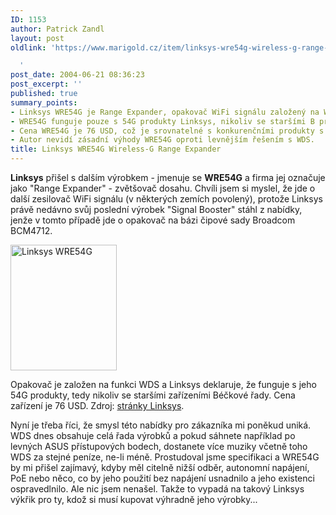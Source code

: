 ```yaml
---
ID: 1153
author: Patrick Zandl
layout: post
oldlink: 'https://www.marigold.cz/item/linksys-wre54g-wireless-g-range-expander

  '
post_date: 2004-06-21 08:36:23
post_excerpt: ''
published: true
summary_points:
- Linksys WRE54G je Range Expander, opakovač WiFi signálu založený na WDS.
- WRE54G funguje pouze s 54G produkty Linksys, nikoliv se staršími B produkty.
- Cena WRE54G je 76 USD, což je srovnatelné s konkurenčními produkty s WDS.
- Autor nevidí zásadní výhody WRE54G oproti levnějším řešením s WDS.
title: Linksys WRE54G Wireless-G Range Expander
---
```


<p>
<strong>Linksys</strong> přišel s dalším výrobkem - jmenuje se <strong>WRE54G</strong> a firma jej označuje jako &quot;Range Expander&quot; - zvětšovač dosahu. Chvíli jsem si myslel, že jde o další zesilovač WiFi signálu (v některých zemích povolený), protože Linksys právě nedávno svůj poslední výrobek &quot;Signal Booster&quot; stáhl z nabídky, jenže v tomto případě jde o opakovač na bázi čipové sady Broadcom BCM4712.</p>
<div class="leftbox"><img src="/wp-content/uploads/20040621-linksys-wre54g.jpg" alt="Linksys WRE54G" width="170" height="201" /></div><p>
Opakovač je založen na funkci WDS a Linksys deklaruje, že funguje s jeho 54G produkty, tedy nikoliv se staršími zařízeními Béčkové řady. Cena zařízení je 76 USD. Zdroj: <a href="http://www.linksys.com/products/product.asp?grid=33&#038;scid=38&#038;prid=629">stránky Linksys</a>.</p>
<p>
Nyní je třeba říci, že smysl této nabídky pro zákazníka mi poněkud uniká. WDS dnes obsahuje celá řada výrobků a pokud sáhnete například po levných ASUS přístupových bodech, dostanete více muziky včetně toho WDS za stejné peníze, ne-li méně. Prostudoval jsme specifikaci a WRE54G by mi přišel zajímavý, kdyby měl citelně nižší odběr, autonomní napájení, PoE nebo něco, co by jeho použití bez napájení usnadnilo a jeho existenci ospravedlnilo. Ale nic jsem nenašel. Takže to vypadá na takový Linksys výkřik pro ty, kdož si musí kupovat výhradně jeho výrobky...</p>